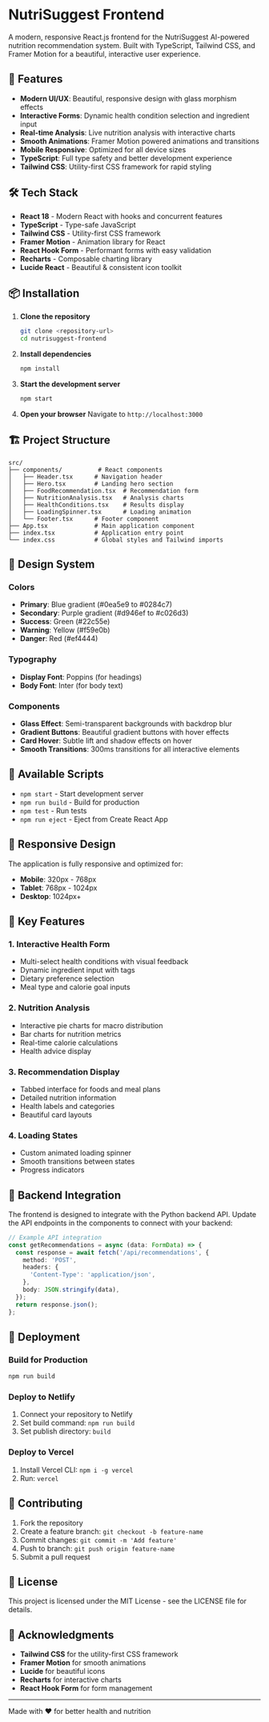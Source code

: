 # NutriSuggest Frontend

A modern, responsive React.js frontend for the NutriSuggest AI-powered nutrition recommendation system. Built with TypeScript, Tailwind CSS, and Framer Motion for a beautiful, interactive user experience.

## 🚀 Features

- **Modern UI/UX**: Beautiful, responsive design with glass morphism effects
- **Interactive Forms**: Dynamic health condition selection and ingredient input
- **Real-time Analysis**: Live nutrition analysis with interactive charts
- **Smooth Animations**: Framer Motion powered animations and transitions
- **Mobile Responsive**: Optimized for all device sizes
- **TypeScript**: Full type safety and better development experience
- **Tailwind CSS**: Utility-first CSS framework for rapid styling

## 🛠️ Tech Stack

- **React 18** - Modern React with hooks and concurrent features
- **TypeScript** - Type-safe JavaScript
- **Tailwind CSS** - Utility-first CSS framework
- **Framer Motion** - Animation library for React
- **React Hook Form** - Performant forms with easy validation
- **Recharts** - Composable charting library
- **Lucide React** - Beautiful & consistent icon toolkit

## 📦 Installation

1. **Clone the repository**
   ```bash
   git clone <repository-url>
   cd nutrisuggest-frontend
   ```

2. **Install dependencies**
   ```bash
   npm install
   ```

3. **Start the development server**
   ```bash
   npm start
   ```

4. **Open your browser**
   Navigate to `http://localhost:3000`

## 🏗️ Project Structure

```
src/
├── components/          # React components
│   ├── Header.tsx      # Navigation header
│   ├── Hero.tsx        # Landing hero section
│   ├── FoodRecommendation.tsx  # Recommendation form
│   ├── NutritionAnalysis.tsx   # Analysis charts
│   ├── HealthConditions.tsx    # Results display
│   ├── LoadingSpinner.tsx      # Loading animation
│   └── Footer.tsx      # Footer component
├── App.tsx             # Main application component
├── index.tsx           # Application entry point
└── index.css           # Global styles and Tailwind imports
```

## 🎨 Design System

### Colors
- **Primary**: Blue gradient (#0ea5e9 to #0284c7)
- **Secondary**: Purple gradient (#d946ef to #c026d3)
- **Success**: Green (#22c55e)
- **Warning**: Yellow (#f59e0b)
- **Danger**: Red (#ef4444)

### Typography
- **Display Font**: Poppins (for headings)
- **Body Font**: Inter (for body text)

### Components
- **Glass Effect**: Semi-transparent backgrounds with backdrop blur
- **Gradient Buttons**: Beautiful gradient buttons with hover effects
- **Card Hover**: Subtle lift and shadow effects on hover
- **Smooth Transitions**: 300ms transitions for all interactive elements

## 🔧 Available Scripts

- `npm start` - Start development server
- `npm run build` - Build for production
- `npm test` - Run tests
- `npm run eject` - Eject from Create React App

## 📱 Responsive Design

The application is fully responsive and optimized for:
- **Mobile**: 320px - 768px
- **Tablet**: 768px - 1024px
- **Desktop**: 1024px+

## 🎯 Key Features

### 1. Interactive Health Form
- Multi-select health conditions with visual feedback
- Dynamic ingredient input with tags
- Dietary preference selection
- Meal type and calorie goal inputs

### 2. Nutrition Analysis
- Interactive pie charts for macro distribution
- Bar charts for nutrition metrics
- Real-time calorie calculations
- Health advice display

### 3. Recommendation Display
- Tabbed interface for foods and meal plans
- Detailed nutrition information
- Health labels and categories
- Beautiful card layouts

### 4. Loading States
- Custom animated loading spinner
- Smooth transitions between states
- Progress indicators

## 🔌 Backend Integration

The frontend is designed to integrate with the Python backend API. Update the API endpoints in the components to connect with your backend:

```typescript
// Example API integration
const getRecommendations = async (data: FormData) => {
  const response = await fetch('/api/recommendations', {
    method: 'POST',
    headers: {
      'Content-Type': 'application/json',
    },
    body: JSON.stringify(data),
  });
  return response.json();
};
```

## 🚀 Deployment

### Build for Production
```bash
npm run build
```

### Deploy to Netlify
1. Connect your repository to Netlify
2. Set build command: `npm run build`
3. Set publish directory: `build`

### Deploy to Vercel
1. Install Vercel CLI: `npm i -g vercel`
2. Run: `vercel`

## 🤝 Contributing

1. Fork the repository
2. Create a feature branch: `git checkout -b feature-name`
3. Commit changes: `git commit -m 'Add feature'`
4. Push to branch: `git push origin feature-name`
5. Submit a pull request

## 📄 License

This project is licensed under the MIT License - see the LICENSE file for details.

## 🙏 Acknowledgments

- **Tailwind CSS** for the utility-first CSS framework
- **Framer Motion** for smooth animations
- **Lucide** for beautiful icons
- **Recharts** for interactive charts
- **React Hook Form** for form management

---

Made with ❤️ for better health and nutrition 